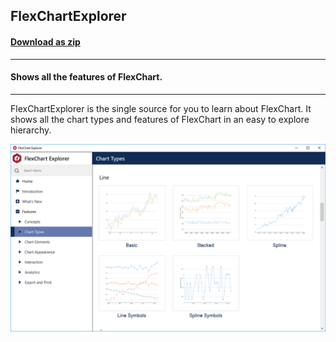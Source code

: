## FlexChartExplorer
#### [Download as zip](https://grapecity.github.io/DownGit/#/home?url=https://github.com/GrapeCity/ComponentOne-WinForms-Samples/tree/master/Next\FlexChart\CS\FlexChartExplorer\FlexChartExplorer)
____
#### Shows all the features of FlexChart.
____
FlexChartExplorer is the single source for you to learn about FlexChart.
It shows all the chart types and features of FlexChart in an easy to explore hierarchy.

![screenshot](screenshot.PNG)
